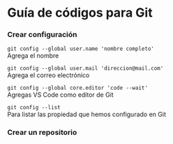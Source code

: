 # Guía de códigos para Git

### Crear configuración
 `git config --global user.name 'nombre completo'`  
Agrega el nombre

`git config --global user.mail 'direccion@mail.com'`  
Agrega el correo electrónico

`git config --global core.editor 'code --wait'`  
Agregas VS Code como editor de Git

`git config --list`  
Para listar las propiedad que hemos configurado en Git  

### Crear un repositorio  
